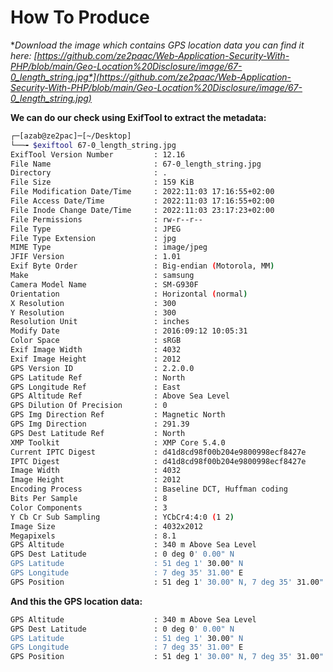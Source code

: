 # How To Produce

**Download the image which contains GPS location data you can find it here: [*https://github.com/ze2paac/Web-Application-Security-With-PHP/blob/main/Geo-Location%20Disclosure/image/67-0_length_string.jpg*](https://github.com/ze2paac/Web-Application-Security-With-PHP/blob/main/Geo-Location%20Disclosure/image/67-0_length_string.jpg)**

**We can do our check using ExifTool to extract the metadata:**

```bash
┌─[azab@ze2pac]─[~/Desktop]
└──╼ $exiftool 67-0_length_string.jpg 
ExifTool Version Number         : 12.16
File Name                       : 67-0_length_string.jpg
Directory                       : .
File Size                       : 159 KiB
File Modification Date/Time     : 2022:11:03 17:16:55+02:00
File Access Date/Time           : 2022:11:03 17:16:55+02:00
File Inode Change Date/Time     : 2022:11:03 23:17:23+02:00
File Permissions                : rw-r--r--
File Type                       : JPEG
File Type Extension             : jpg
MIME Type                       : image/jpeg
JFIF Version                    : 1.01
Exif Byte Order                 : Big-endian (Motorola, MM)
Make                            : samsung
Camera Model Name               : SM-G930F
Orientation                     : Horizontal (normal)
X Resolution                    : 300
Y Resolution                    : 300
Resolution Unit                 : inches
Modify Date                     : 2016:09:12 10:05:31
Color Space                     : sRGB
Exif Image Width                : 4032
Exif Image Height               : 2012
GPS Version ID                  : 2.2.0.0
GPS Latitude Ref                : North
GPS Longitude Ref               : East
GPS Altitude Ref                : Above Sea Level
GPS Dilution Of Precision       : 0
GPS Img Direction Ref           : Magnetic North
GPS Img Direction               : 291.39
GPS Dest Latitude Ref           : North
XMP Toolkit                     : XMP Core 5.4.0
Current IPTC Digest             : d41d8cd98f00b204e9800998ecf8427e
IPTC Digest                     : d41d8cd98f00b204e9800998ecf8427e
Image Width                     : 4032
Image Height                    : 2012
Encoding Process                : Baseline DCT, Huffman coding
Bits Per Sample                 : 8
Color Components                : 3
Y Cb Cr Sub Sampling            : YCbCr4:4:0 (1 2)
Image Size                      : 4032x2012
Megapixels                      : 8.1
GPS Altitude                    : 340 m Above Sea Level
GPS Dest Latitude               : 0 deg 0' 0.00" N
GPS Latitude                    : 51 deg 1' 30.00" N
GPS Longitude                   : 7 deg 35' 31.00" E
GPS Position                    : 51 deg 1' 30.00" N, 7 deg 35' 31.00" E
```

**And this the GPS location data:**

```bash
GPS Altitude                    : 340 m Above Sea Level
GPS Dest Latitude               : 0 deg 0' 0.00" N
GPS Latitude                    : 51 deg 1' 30.00" N
GPS Longitude                   : 7 deg 35' 31.00" E
GPS Position                    : 51 deg 1' 30.00" N, 7 deg 35' 31.00" E
```
